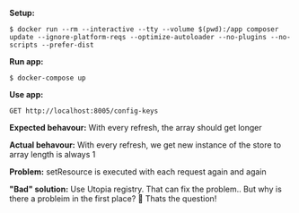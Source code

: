 **Setup:**

```
$ docker run --rm --interactive --tty --volume $(pwd):/app composer update --ignore-platform-reqs --optimize-autoloader --no-plugins --no-scripts --prefer-dist
```

**Run app:**

```
$ docker-compose up
```

**Use app:**

```
GET http://localhost:8005/config-keys
```

**Expected behavour:** With every refresh, the array should get longer

**Actual behavour:** With every refresh, we get new instance of the store to array length is always 1

**Problem:** setResource is executed with each request again and again

**"Bad" solution:** Use Utopia registry. That can fix the problem.. But why is there a probleim in the first place? 🤔 Thats the question!
